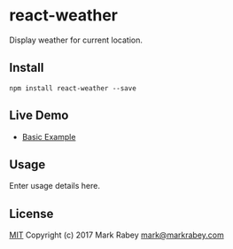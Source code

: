 # react-weather
Display weather for current location.

## Install
```shell
npm install react-weather --save
```

## Live Demo
* <a href="//Opentrace.gihub.io/react-weather" target="_blank">Basic Example</a>

## Usage
Enter usage details here.

## License
[MIT](http://mit-license.org) Copyright (c) 2017 Mark Rabey <mark@markrabey.com>
